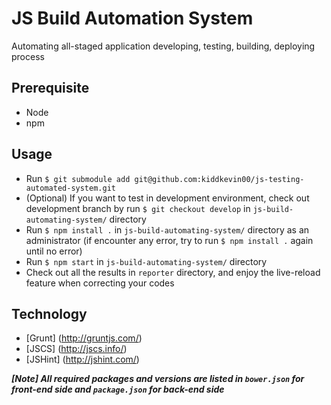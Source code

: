 # JS Build Automation System
Automating all-staged application developing, testing, building, deploying process

## Prerequisite
- Node
- npm

## Usage
- Run `$ git submodule add git@github.com:kiddkevin00/js-testing-automated-system.git`
- (Optional) If you want to test in development environment, check out development branch by run `$ git checkout develop` in `js-build-automating-system/` directory
- Run `$ npm install .` in `js-build-automating-system/` directory as an administrator (if encounter any error, try to run `$ npm install .` again until no error)
- Run `$ npm start` in `js-build-automating-system/` directory
- Check out all the results in `reporter` directory, and enjoy the live-reload feature when correcting your codes

## Technology

* [Grunt] (http://gruntjs.com/)
* [JSCS] (http://jscs.info/)
* [JSHint] (http://jshint.com/)

***[Note] All required packages and versions are listed in `bower.json` for front-end side and `package.json` for back-end side***

